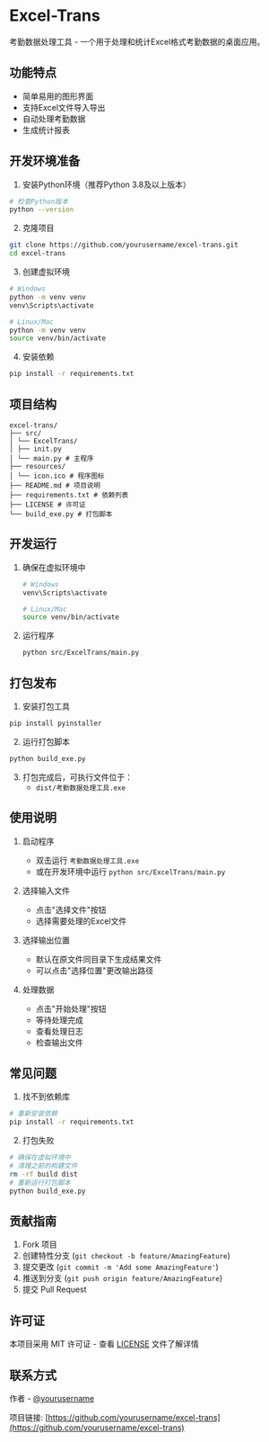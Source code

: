 # Excel-Trans

考勤数据处理工具 - 一个用于处理和统计Excel格式考勤数据的桌面应用。

## 功能特点

- 简单易用的图形界面
- 支持Excel文件导入导出
- 自动处理考勤数据
- 生成统计报表

## 开发环境准备

1. 安装Python环境（推荐Python 3.8及以上版本）
```bash
# 检查Python版本
python --version
```

2. 克隆项目
```bash
git clone https://github.com/yourusername/excel-trans.git
cd excel-trans
```

3. 创建虚拟环境
```bash
# Windows
python -m venv venv
venv\Scripts\activate

# Linux/Mac
python -m venv venv
source venv/bin/activate
```

4. 安装依赖
```bash
pip install -r requirements.txt
```

## 项目结构

```
excel-trans/
├── src/
│ └── ExcelTrans/
│ ├── init.py
│ └── main.py # 主程序
├── resources/
│ └── icon.ico # 程序图标
├── README.md # 项目说明
├── requirements.txt # 依赖列表
├── LICENSE # 许可证
└── build_exe.py # 打包脚本
```


## 开发运行

1. 确保在虚拟环境中
   ```bash
   # Windows
   venv\Scripts\activate

   # Linux/Mac
   source venv/bin/activate
   ```

2. 运行程序
   ```bash
   python src/ExcelTrans/main.py
   ```

## 打包发布

1. 安装打包工具
```bash
pip install pyinstaller
```

2. 运行打包脚本
```bash
python build_exe.py
```

3. 打包完成后，可执行文件位于：
   - `dist/考勤数据处理工具.exe`

## 使用说明

1. 启动程序
   - 双击运行 `考勤数据处理工具.exe`
   - 或在开发环境中运行 `python src/ExcelTrans/main.py`

2. 选择输入文件
   - 点击"选择文件"按钮
   - 选择需要处理的Excel文件

3. 选择输出位置
   - 默认在原文件同目录下生成结果文件
   - 可以点击"选择位置"更改输出路径

4. 处理数据
   - 点击"开始处理"按钮
   - 等待处理完成
   - 查看处理日志
   - 检查输出文件

## 常见问题

1. 找不到依赖库
```bash
# 重新安装依赖
pip install -r requirements.txt
```

2. 打包失败
```bash
# 确保在虚拟环境中
# 清理之前的构建文件
rm -rf build dist
# 重新运行打包脚本
python build_exe.py
```

## 贡献指南

1. Fork 项目
2. 创建特性分支 (`git checkout -b feature/AmazingFeature`)
3. 提交更改 (`git commit -m 'Add some AmazingFeature'`)
4. 推送到分支 (`git push origin feature/AmazingFeature`)
5. 提交 Pull Request

## 许可证

本项目采用 MIT 许可证 - 查看 [LICENSE](LICENSE) 文件了解详情

## 联系方式

作者 - [@yourusername](https://github.com/yourusername)

项目链接: [https://github.com/yourusername/excel-trans](https://github.com/yourusername/excel-trans)